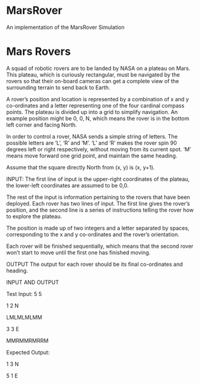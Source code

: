 # MarsRover
An implementation of the MarsRover Simulation


Mars Rovers
===========
A squad of robotic rovers are to be landed by NASA on a plateau on Mars. This plateau, which is curiously rectangular, 
must be navigated by the rovers so that their on-board cameras can get a complete view of the surrounding terrain to send back to Earth.

A rover’s position and location is represented by a combination of x and y co-ordinates and a letter representing one of the four cardinal compass points.
The plateau is divided up into a grid to simplify navigation. An example position might be 0, 0, N, which means the rover is in the bottom left corner and facing North.

In order to control a rover, NASA sends a simple string of letters. The possible letters are ‘L’, ‘R’ and ‘M’. ‘L’ and ‘R’ makes the rover spin 90 degrees left or right respectively, 
without moving from its current spot. ‘M’ means move forward one grid point, and maintain the same heading. 

Assume that the square directly North from (x, y) is (x, y+1).

INPUT:
The first line of input is the upper-right coordinates of the plateau, the lower-left coordinates are assumed to be 0,0.

The rest of the input is information pertaining to the rovers that have been deployed. Each rover has two lines of input. 
The first line gives the rover’s position, and the second line is a series of instructions telling the rover how to explore the plateau.

The position is made up of two integers and a letter separated by spaces, corresponding to the x and y co-ordinates and the rover’s orientation.

Each rover will be finished sequentially, which means that the second rover won’t start to move until the first one has finished moving.

OUTPUT
The output for each rover should be its final co-ordinates and heading.

INPUT AND OUTPUT

Test Input:
5 5

1 2 N

LMLMLMLMM

3 3 E

MMRMMRMRRM

Expected Output:

1 3 N

5 1 E

